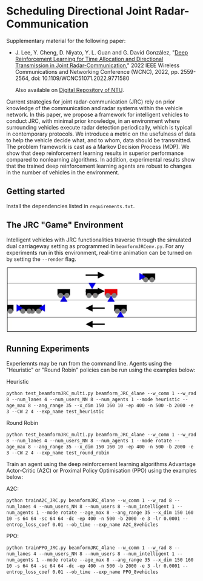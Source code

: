 # Scheduling Directional Joint Radar-Communication

Supplementary material for the following paper:
  
- J. Lee, Y. Cheng, D. Niyato, Y. L. Guan and G. David González, "[Deep Reinforcement Learning for Time Allocation and Directional Transmission in Joint Radar-Communication](https://ieeexplore.ieee.org/abstract/document/9771580)," 2022 IEEE Wireless Communications and Networking Conference (WCNC), 2022, pp. 2559-2564, doi: 10.1109/WCNC51071.2022.9771580

   Also available on [Digital Repository of NTU](https://hdl.handle.net/10356/155437).

Current strategies for joint radar-communication (JRC) rely on prior knowledge of the communication and radar systems within the vehicle network. In this paper, we propose a framework for intelligent vehicles to conduct JRC, with minimal prior knowledge, in an environment where surrounding vehicles execute radar detection periodically, which is typical in contemporary protocols. We introduce a metric on the usefulness of data to help the vehicle decide what, and to whom, data should be transmitted. The problem framework is cast as a Markov Decision Process (MDP). We show that deep reinforcement learning results in superior performance compared to nonlearning algorithms. In addition, experimental results show that the trained deep reinforcement learning agents are robust to changes in the number of vehicles in the environment.

## Getting started
Install the dependencies listed in `requirements.txt`.

## The JRC "Game" Environment
Intelligent vehicles with JRC functionalities traverse through the simulated dual carriageway setting as programmed in `beamformJRCenv.py`. For any experiments run in this environment, real-time animation can be turned on by setting the `--render` flag.

<p align="center">
    <img src="animation_screenshot.png" width="500px"/>
</p>

## Running Experiments
Experiemnts may be run from the command line. Agents using the "Heuristic" or "Round Robin" policies can be run using the examples below:

Heuristic
```
python test_beamformJRC_multi.py beamform_JRC_4lane --w_comm 1 --w_rad 8 --num_lanes 4 --num_users_NN 8 --num_agents 1 --mode heuristic --age_max 8 --ang_range 35 --x_dim 150 160 10 -ep 400 -n 500 -b 2000 -e 3 --CW 2 4 --exp_name test_heuristic
```

Round Robin
```
python test_beamformJRC_multi.py beamform_JRC_4lane --w_comm 1 --w_rad 8 --num_lanes 4 --num_users_NN 8 --num_agents 1 --mode rotate --age_max 8 --ang_range 35 --x_dim 150 160 10 -ep 400 -n 500 -b 2000 -e 3 --CW 2 4 --exp_name test_round_robin
```

Train an agent using the deep reinforcement learning algorithms Advantage Actor-Critic (A2C) or Proximal Policy Optimisation (PPO) using the examples below:

A2C:
```
python trainA2C_JRC.py beamformJRC_4lane --w_comm 1 --w_rad 8 --num_lanes 4 --num_users_NN 8 --num_users 8 --num_intelligent 1 --num_agents 1 --mode rotate --age_max 8 --ang_range 35 --x_dim 150 160 10 -s 64 64 -sc 64 64 -dc -ep 400 -n 500 -b 2000 -e 3 -lr 0.0001 --entrop_loss_coef 0.01 --ob_time --exp_name A2C_8vehicles
```

PPO:
```
python trainPPO_JRC.py beamformJRC_4lane --w_comm 1 --w_rad 8 --num_lanes 4 --num_users_NN 8 --num_users 8 --num_intelligent 1 --num_agents 1 --mode rotate --age_max 8 --ang_range 35 --x_dim 150 160 10 -s 64 64 -sc 64 64 -dc -ep 400 -n 500 -b 2000 -e 3 -lr 0.0001 --entrop_loss_coef 0.01 --ob_time --exp_name PPO_8vehicles
```
